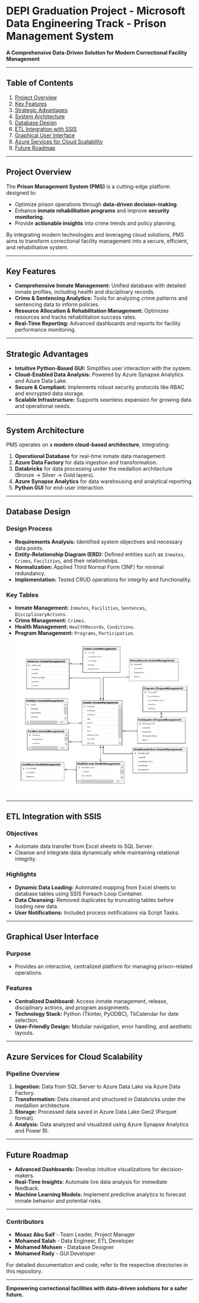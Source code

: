 # DEPI Graduation Project - Microsoft Data Engineering Track - Prison Management System

**A Comprehensive Data-Driven Solution for Modern Correctional Facility Management**

---

## Table of Contents  
1. [Project Overview](#project-overview)  
2. [Key Features](#key-features)  
3. [Strategic Advantages](#strategic-advantages)  
4. [System Architecture](#system-architecture)  
5. [Database Design](#database-design)  
6. [ETL Integration with SSIS](#etl-integration-with-ssis)  
7. [Graphical User Interface](#graphical-user-interface)  
8. [Azure Services for Cloud Scalability](#azure-services-for-cloud-scalability)  
9. [Future Roadmap](#future-roadmap)  

---

## Project Overview  
The **Prison Management System (PMS)** is a cutting-edge platform designed to:  
- Optimize prison operations through **data-driven decision-making**.  
- Enhance **inmate rehabilitation programs** and improve **security monitoring**.  
- Provide **actionable insights** into crime trends and policy planning.  

By integrating modern technologies and leveraging cloud solutions, PMS aims to transform correctional facility management into a secure, efficient, and rehabilitative system.  

---

## Key Features  
- **Comprehensive Inmate Management:** Unified database with detailed inmate profiles, including health and disciplinary records.  
- **Crime & Sentencing Analytics:** Tools for analyzing crime patterns and sentencing data to inform policies.  
- **Resource Allocation & Rehabilitation Management:** Optimizes resources and tracks rehabilitation success rates.  
- **Real-Time Reporting:** Advanced dashboards and reports for facility performance monitoring.  

---

## Strategic Advantages  
- **Intuitive Python-Based GUI:** Simplifies user interaction with the system.  
- **Cloud-Enabled Data Analysis:** Powered by Azure Synapse Analytics and Azure Data Lake.  
- **Secure & Compliant:** Implements robust security protocols like RBAC and encrypted data storage.  
- **Scalable Infrastructure:** Supports seamless expansion for growing data and operational needs.  

---

## System Architecture  
PMS operates on a **modern cloud-based architecture**, integrating:  
1. **Operational Database** for real-time inmate data management.  
2. **Azure Data Factory** for data ingestion and transformation.  
3. **Databricks** for data processing under the medallion architecture (Bronze → Silver → Gold layers).  
4. **Azure Synapse Analytics** for data warehousing and analytical reporting.  
5. **Python GUI** for end-user interaction.  

---

## Database Design  
### Design Process  
- **Requirements Analysis:** Identified system objectives and necessary data points.  
- **Entity-Relationship Diagram (ERD):** Defined entities such as `Inmates`, `Crimes`, `Facilities`, and their relationships.  
- **Normalization:** Applied Third Normal Form (3NF) for minimal redundancy.  
- **Implementation:** Tested CRUD operations for integrity and functionality.  

### Key Tables  
- **Inmate Management:** `Inmates`, `Facilities`, `Sentences`, `DisciplinaryActions`.  
- **Crime Management:** `Crimes`.  
- **Health Management:** `HealthRecords`, `Conditions`.  
- **Program Management:** `Programs`, `Participation`.  
![Database Diagram](images/DatabaseSchema.png)

---

## ETL Integration with SSIS  
### Objectives  
- Automate data transfer from Excel sheets to SQL Server.  
- Cleanse and integrate data dynamically while maintaining relational integrity.  

### Highlights  
- **Dynamic Data Loading:** Automated mapping from Excel sheets to database tables using SSIS Foreach Loop Container.  
- **Data Cleansing:** Removed duplicates by truncating tables before loading new data.  
- **User Notifications:** Included process notifications via Script Tasks.  

---

## Graphical User Interface  
### Purpose  
- Provides an interactive, centralized platform for managing prison-related operations.  

### Features  
- **Centralized Dashboard:** Access inmate management, release, disciplinary actions, and program assignments.  
- **Technology Stack:** Python (Tkinter, PyODBC), TkCalendar for date selection.  
- **User-Friendly Design:** Modular navigation, error handling, and aesthetic layouts.  

---

## Azure Services for Cloud Scalability  
### Pipeline Overview  
1. **Ingestion:** Data from SQL Server to Azure Data Lake via Azure Data Factory.  
2. **Transformation:** Data cleaned and structured in Databricks under the medallion architecture.  
3. **Storage:** Processed data saved in Azure Data Lake Gen2 (Parquet format).  
4. **Analysis:** Data analyzed and visualized using Azure Synapse Analytics and Power BI.  

---

## Future Roadmap  
- **Advanced Dashboards:** Develop intuitive visualizations for decision-makers.  
- **Real-Time Insights:** Automate live data analysis for immediate feedback.  
- **Machine Learning Models:** Implement predictive analytics to forecast inmate behavior and potential risks.  

---

### Contributors  
- **Moaaz Abu Saif** - Team Leader, Project Manager  
- **Mohamed Salah** - Data Engineer, ETL Developer  
- **Mohamed Mohsen** - Database Designer  
- **Mohamed Rady** - GUI Developer  

For detailed documentation and code, refer to the respective directories in this repository.  

---  
**Empowering correctional facilities with data-driven solutions for a safer future.**  
